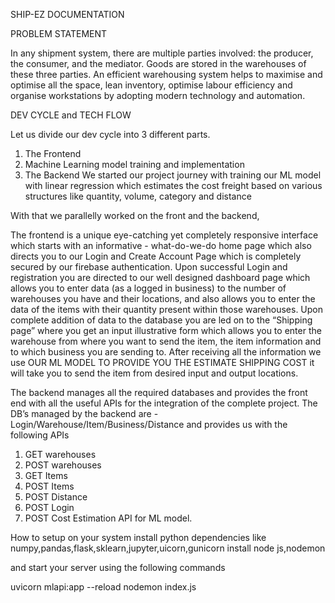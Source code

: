 SHIP-EZ DOCUMENTATION


PROBLEM STATEMENT

In any shipment system, there are multiple parties involved: the producer, the consumer, and the mediator. Goods are stored in the warehouses of these three parties. An efficient warehousing system helps to maximise and optimise all the space, lean inventory, optimise labour efficiency and organise workstations by adopting modern technology and automation.




DEV CYCLE and TECH FLOW

Let us divide our dev cycle into 3 different parts.
1. The Frontend
2. Machine Learning model training and implementation 
3. The Backend
We started our project journey with training our ML model with linear regression which estimates the cost freight based on various structures like quantity, volume, category and distance

With that we parallelly worked on the front and the backend,

The frontend is a unique eye-catching yet completely responsive interface which starts with an informative - what-do-we-do home page which also directs you to our Login and Create Account Page which is completely secured by our firebase authentication.
Upon successful Login and registration you are directed to our well designed dashboard page which allows you to enter data (as a logged in business) to the number of warehouses you have and their locations, and also allows you to enter the data of the items with their quantity present within those warehouses. Upon complete addition of data to the database you are led on to the “Shipping page” where you get an input illustrative form which allows you to enter the warehouse from where you want to send the item, the item information and to which business you are sending to.
After receiving all the information we use OUR ML MODEL TO PROVIDE YOU THE ESTIMATE SHIPPING COST it will take you to send the item from desired input and output locations.

The backend manages all the required databases and provides the front end with all the useful APIs for the integration of the complete project.
The DB’s managed by the backend are - Login/Warehouse/Item/Business/Distance and provides us with the following APIs
1. GET warehouses
2. POST warehouses
3. GET Items
4. POST Items
5. POST Distance 
6. POST Login 
7. POST Cost Estimation API for ML model. 


How to setup on your system 
install python dependencies like numpy,pandas,flask,sklearn,jupyter,uicorn,gunicorn
install node js,nodemon

and start your server using the following commands

 uvicorn mlapi:app --reload
 nodemon index.js


